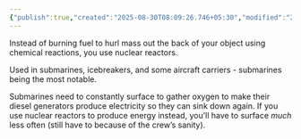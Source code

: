 ```yaml
---
{"publish":true,"created":"2025-08-30T08:09:26.746+05:30","modified":"2025-08-30T08:09:26.746+05:30","cssclasses":""}
---
```



Instead of burning fuel to hurl mass out the back of your object using chemical reactions, you use nuclear reactors.

Used in submarines, icebreakers, and some aircraft carriers - submarines being the most notable.

Submarines need to constantly surface to gather oxygen to make their diesel generators produce electricity so they can sink down again. If you use nuclear reactors to produce energy instead, you’ll have to surface *much* less often (still have to because of the crew’s sanity).
